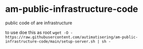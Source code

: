 # am-public-infrastructure-code
public code of are infrastructure

to use doe this as root `wget -O - https://raw.githubusercontent.com/autimatisering/am-public-infrastructure-code/main/setup-server.sh | sh -`
